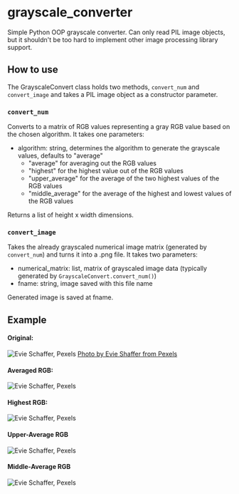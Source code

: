 # grayscale_converter
Simple Python OOP grayscale converter. Can only read PIL image objects, but it shouldn't be too hard to implement other image processing library support. 

## How to use
The GrayscaleConvert class holds two methods, `convert_num` and `convert_image` and takes a PIL image object as a constructor parameter.
### `convert_num`
Converts to a matrix of RGB values representing a gray RGB value based on the chosen algorithm. It takes one parameters:
  * algorithm: string, determines the algorithm to generate the grayscale values, defaults to "average"
    * "average" for averaging out the RGB values
    * "highest" for the highest value out of the RGB values
    * "upper_average" for the average of the two highest values of the RGB values
    * "middle_average" for the average of the highest and lowest values of the RGB values
   
Returns a list of height x width dimensions.

### `convert_image`
Takes the already grayscaled numerical image matrix (generated by `convert_num`) and turns it into a .png file. It takes two parameters:
  * numerical_matrix: list, matrix of grayscaled image data (typically generated by `GrayscaleConvert.convert_num()`)
  * fname: string, image saved with this file name

Generated image is saved at fname.


## Example
#### Original:
![Evie Schaffer, Pexels](https://github.com/rkosova/grayscale_converter/blob/main/exmp/p_e_schaffer_small.jpg) 
[Photo by Evie Shaffer from Pexels](https://www.pexels.com/photo/pink-grey-and-white-petaled-flowers-clip-art-2395251/)


#### Averaged RGB:
![Evie Schaffer, Pexels](https://github.com/rkosova/grayscale_converter/blob/main/exmp/p_e_schaffer_small_avg.png) 

#### Highest RGB:
![Evie Schaffer, Pexels](https://github.com/rkosova/grayscale_converter/blob/main/exmp/p_e_schaffer_small_hgh.png) 

#### Upper-Average RGB
![Evie Schaffer, Pexels](https://github.com/rkosova/grayscale_converter/blob/main/exmp/p_e_schaffer_small_uavg.png)

#### Middle-Average RGB
![Evie Schaffer, Pexels](https://github.com/rkosova/grayscale_converter/blob/main/exmp/p_e_schaffer_small_mavg.png)



